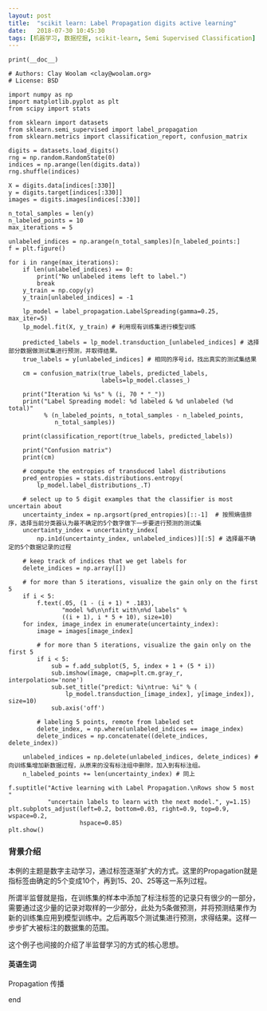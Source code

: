 ```yaml
---
layout: post
title:  "scikit learn: Label Propagation digits active learning"
date:   2018-07-30 10:45:30
tags: [机器学习, 数据挖掘, scikit-learn, Semi Supervised Classification]
---
```


    print(__doc__)

    # Authors: Clay Woolam <clay@woolam.org>
    # License: BSD

    import numpy as np
    import matplotlib.pyplot as plt
    from scipy import stats

    from sklearn import datasets
    from sklearn.semi_supervised import label_propagation
    from sklearn.metrics import classification_report, confusion_matrix

    digits = datasets.load_digits()
    rng = np.random.RandomState(0)
    indices = np.arange(len(digits.data))
    rng.shuffle(indices)

    X = digits.data[indices[:330]]
    y = digits.target[indices[:330]]
    images = digits.images[indices[:330]]

    n_total_samples = len(y)
    n_labeled_points = 10
    max_iterations = 5

    unlabeled_indices = np.arange(n_total_samples)[n_labeled_points:]
    f = plt.figure()

    for i in range(max_iterations):
        if len(unlabeled_indices) == 0:
            print("No unlabeled items left to label.")
            break
        y_train = np.copy(y)
        y_train[unlabeled_indices] = -1

        lp_model = label_propagation.LabelSpreading(gamma=0.25, max_iter=5)
        lp_model.fit(X, y_train) # 利用现有训练集进行模型训练

        predicted_labels = lp_model.transduction_[unlabeled_indices] # 选择部分数据做测试集进行预测，并取得结果。
        true_labels = y[unlabeled_indices] # 相同的序号id，找出真实的测试集结果

        cm = confusion_matrix(true_labels, predicted_labels,
                              labels=lp_model.classes_)

        print("Iteration %i %s" % (i, 70 * "_"))
        print("Label Spreading model: %d labeled & %d unlabeled (%d total)"
              % (n_labeled_points, n_total_samples - n_labeled_points,
                 n_total_samples))

        print(classification_report(true_labels, predicted_labels))

        print("Confusion matrix")
        print(cm)

        # compute the entropies of transduced label distributions
        pred_entropies = stats.distributions.entropy(
            lp_model.label_distributions_.T)

        # select up to 5 digit examples that the classifier is most uncertain about
        uncertainty_index = np.argsort(pred_entropies)[::-1]  # 按照熵值排序，选择当前分类器认为最不确定的5个数字做下一步要进行预测的测试集
        uncertainty_index = uncertainty_index[
            np.in1d(uncertainty_index, unlabeled_indices)][:5] # 选择最不确定的5个数据记录的过程

        # keep track of indices that we get labels for
        delete_indices = np.array([])

        # for more than 5 iterations, visualize the gain only on the first 5
        if i < 5:
            f.text(.05, (1 - (i + 1) * .183),
                   "model %d\n\nfit with\n%d labels" %
                   ((i + 1), i * 5 + 10), size=10)
        for index, image_index in enumerate(uncertainty_index):
            image = images[image_index]

            # for more than 5 iterations, visualize the gain only on the first 5
            if i < 5:
                sub = f.add_subplot(5, 5, index + 1 + (5 * i))
                sub.imshow(image, cmap=plt.cm.gray_r, interpolation='none')
                sub.set_title("predict: %i\ntrue: %i" % (
                    lp_model.transduction_[image_index], y[image_index]), size=10)
                sub.axis('off')

            # labeling 5 points, remote from labeled set
            delete_index, = np.where(unlabeled_indices == image_index)
            delete_indices = np.concatenate((delete_indices, delete_index))

        unlabeled_indices = np.delete(unlabeled_indices, delete_indices) # 向训练集增加新数据过程，从原来的没有标注组中删除，加入到有标注组。
        n_labeled_points += len(uncertainty_index) # 同上

    f.suptitle("Active learning with Label Propagation.\nRows show 5 most "
               "uncertain labels to learn with the next model.", y=1.15)
    plt.subplots_adjust(left=0.2, bottom=0.03, right=0.9, top=0.9, wspace=0.2,
                        hspace=0.85)
    plt.show()


### 背景介绍
本例的主题是数字主动学习，通过标签逐渐扩大的方式。这里的Propagation就是指标签由确定的5个变成10个，再到15、20、25等这一系列过程。

所谓半监督就是指，在训练集的样本中添加了标注标签的记录只有很少的一部分，需要通过这少量的记录对取样的一少部分，此处为5条做预测，并将预测结果作为新的训练集应用到模型训练中。之后再取5个测试集进行预测，求得结果。这样一步步扩大被标注的数据集的范围。

这个例子也间接的介绍了半监督学习的方式的核心思想。

#### 英语生词
Propagation 传播

end
